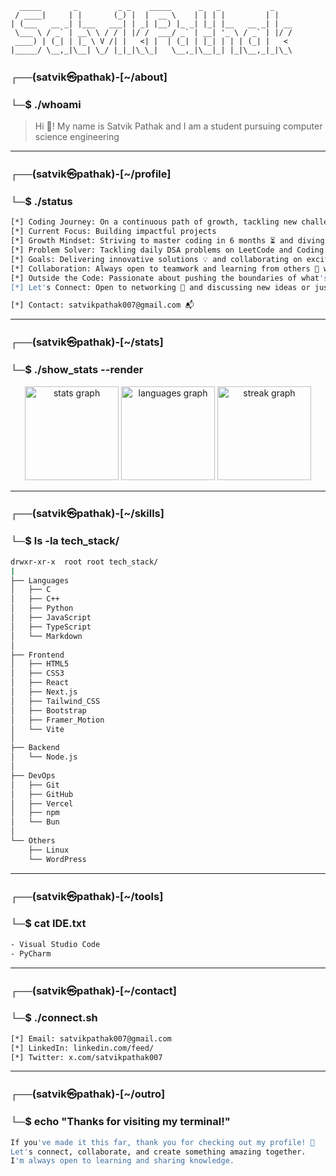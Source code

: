 ```
  _____       _         _ _    _____      _   _           _    
 / ____|     | |       (_) |  |  __ \    | | | |         | |   
| (___   __ _| |___   ___| | _| |__) |_ _| |_| |__   __ _| | __
 \___ \ / _` | __\ \ / / | |/ /  ___/ _` | __| '_ \ / _` | |/ /
 ____) | (_| | |_ \ V /| |   <| |  | (_| | |_| | | | (_| |   < 
|_____/ \__,_|\__| \_/ |_|_|\_\_|   \__,_|\__|_| |_|\__,_|_|\_\
```  
      
### ┌──(satvik㉿pathak)-[~/about]
### └─$ ./whoami
 
> Hi 👋! My name is Satvik Pathak and I am a student pursuing computer science engineering

---

### ┌──(satvik㉿pathak)-[~/profile]
### └─$ ./status

```bash
[*] Coding Journey: On a continuous path of growth, tackling new challenges every day and refining my skills ✨
[*] Current Focus: Building impactful projects
[*] Growth Mindset: Striving to master coding in 6 months ⏳ and diving into exciting areas like AI 🤖 and backend development 🌐
[*] Problem Solver: Tackling daily DSA problems on LeetCode and Coding Ninja 📝 to sharpen my problem-solving skills
[*] Goals: Delivering innovative solutions 💡 and collaborating on exciting projects that make a difference 💥
[*] Collaboration: Always open to teamwork and learning from others 🤗 while contributing to meaningful projects
[*] Outside the Code: Passionate about pushing the boundaries of what's possible in tech 🌍
[*] Let's Connect: Open to networking 🤝 and discussing new ideas or just chatting about tech!

[*] Contact: satvikpathak007@gmail.com 📬
```

---

### ┌──(satvik㉿pathak)-[~/stats]
### └─$ ./show_stats --render

<div align="center">
  <img src="https://github-readme-stats.vercel.app/api?username=satvikpathak&hide_title=false&hide_rank=false&show_icons=true&include_all_commits=true&count_private=true&disable_animations=false&theme=dark&locale=en&hide_border=false&v2" height="150" alt="stats graph"  />
  <img src="https://github-readme-stats.vercel.app/api/top-langs?username=satvikpathak&locale=en&hide_title=false&layout=compact&card_width=320&langs_count=10&theme=dark&hide_border=false" height="150" alt="languages graph"  />
  <img src="https://streak-stats.demolab.com?user=satvikpathak&locale=en&mode=daily&theme=dark&hide_border=false&border_radius=5" height="150" alt="streak graph"  />
</div>

---

### ┌──(satvik㉿pathak)-[~/skills]
### └─$ ls -la tech_stack/

```bash
drwxr-xr-x  root root tech_stack/
|
├── Languages
│   ├── C
│   ├── C++
│   ├── Python
│   ├── JavaScript
│   ├── TypeScript
│   └── Markdown
│
├── Frontend
│   ├── HTML5
│   ├── CSS3
│   ├── React
│   ├── Next.js
│   ├── Tailwind_CSS
│   ├── Bootstrap
│   ├── Framer_Motion
│   └── Vite
│
├── Backend
│   └── Node.js
│
├── DevOps
│   ├── Git
│   ├── GitHub
│   ├── Vercel
│   ├── npm
│   └── Bun
│
└── Others
    ├── Linux
    └── WordPress
```

---

### ┌──(satvik㉿pathak)-[~/tools]
### └─$ cat IDE.txt

```bash
- Visual Studio Code
- PyCharm
```

---

### ┌──(satvik㉿pathak)-[~/contact]
### └─$ ./connect.sh

```bash
[*] Email: satvikpathak007@gmail.com
[*] LinkedIn: linkedin.com/feed/
[*] Twitter: x.com/satvikpathak007
```

---

### ┌──(satvik㉿pathak)-[~/outro]
### └─$ echo "Thanks for visiting my terminal!"

```bash
If you've made it this far, thank you for checking out my profile! 💪
Let's connect, collaborate, and create something amazing together.
I'm always open to learning and sharing knowledge.
```

